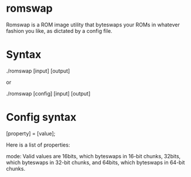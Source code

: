 romswap
=======

Romswap is a ROM image utility that byteswaps your ROMs in whatever fashion
you like, as dictated by a config file.

Syntax
======

./romswap [input] [output]

or

./romswap [config] [input] [output]

Config syntax
=============

[property] = [value];

Here is a list of properties:

mode: Valid values are 16bits, which byteswaps in 16-bit chunks, 32bits,
which byteswaps in 32-bit chunks, and 64bits, which byteswaps in 64-bit
chunks.